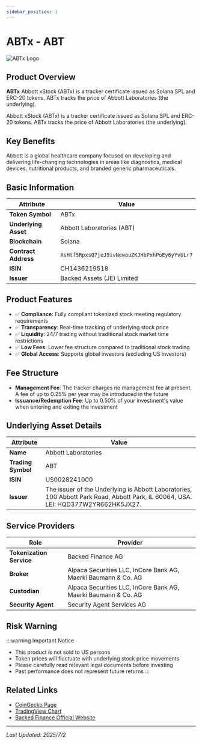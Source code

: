 ```yaml
---
sidebar_position: 1
---
```


# ABTx - ABT

![ABTx Logo](/img/tokens/abtx.svg)

## Product Overview

**ABTx** Abbott xStock (ABTx) is a tracker certificate issued as Solana SPL and ERC-20 tokens. ABTx tracks the price of Abbott Laboratories (the underlying).

Abbott xStock (ABTx) is a tracker certificate issued as Solana SPL and ERC-20 tokens. ABTx tracks the price of Abbott Laboratories (the underlying).

## Key Benefits

Abbott is a global healthcare company focused on developing and delivering life-changing technologies in areas like diagnostics, medical devices, nutritional products, and branded generic pharmaceuticals.

## Basic Information

| Attribute | Value |
|------|----|
| **Token Symbol** | ABTx |
| **Underlying Asset** | Abbott Laboratories (ABT) |
| **Blockchain** | Solana |
| **Contract Address** | `XsHtf5RpxsQ7jeJ9ivNewouZKJHbPxhPoEy6yYvULr7` |
| **ISIN** | CH1436219518 |
| **Issuer** | Backed Assets (JE) Limited |

## Product Features

- ✅ **Compliance**: Fully compliant tokenized stock meeting regulatory requirements
- ✅ **Transparency**: Real-time tracking of underlying stock price
- ✅ **Liquidity**: 24/7 trading without traditional stock market time restrictions
- ✅ **Low Fees**: Lower fee structure compared to traditional stock trading
- ✅ **Global Access**: Supports global investors (excluding US investors)

## Fee Structure

- **Management Fee**: The tracker charges no management fee at present. A fee of up to 0.25% per year may be introduced in the future
- **Issuance/Redemption Fee**: Up to 0.50% of your investment's value when entering and exiting the investment

## Underlying Asset Details

| Attribute | Value |
|------|----|
| **Name** | Abbott Laboratories |
| **Trading Symbol** | ABT |
| **ISIN** | US0028241000 |
| **Issuer** | The issuer of the Underlying is Abbott Laboratories, 100 Abbott Park Road, Abbott Park, IL 60064, USA. LEI: HQD377W2YR662HK5JX27. |

## Service Providers

| Role | Provider |
|------|----|
| **Tokenization Service** | Backed Finance AG |
| **Broker** | Alpaca Securities LLC, InCore Bank AG, Maerki Baumann & Co. AG |
| **Custodian** | Alpaca Securities LLC, InCore Bank AG, Maerki Baumann & Co. AG |
| **Security Agent** | Security Agent Services AG |

## Risk Warning

:::warning Important Notice
- This product is not sold to US persons
- Token prices will fluctuate with underlying stock price movements
- Please carefully read relevant legal documents before investing
- Past performance does not represent future returns
:::

## Related Links

- [CoinGecko Page](https://www.coingecko.com/)
- [TradingView Chart](https://www.tradingview.com/)
- [Backed Finance Official Website](https://backed.fi/)

---

*Last Updated: 2025/7/2*
